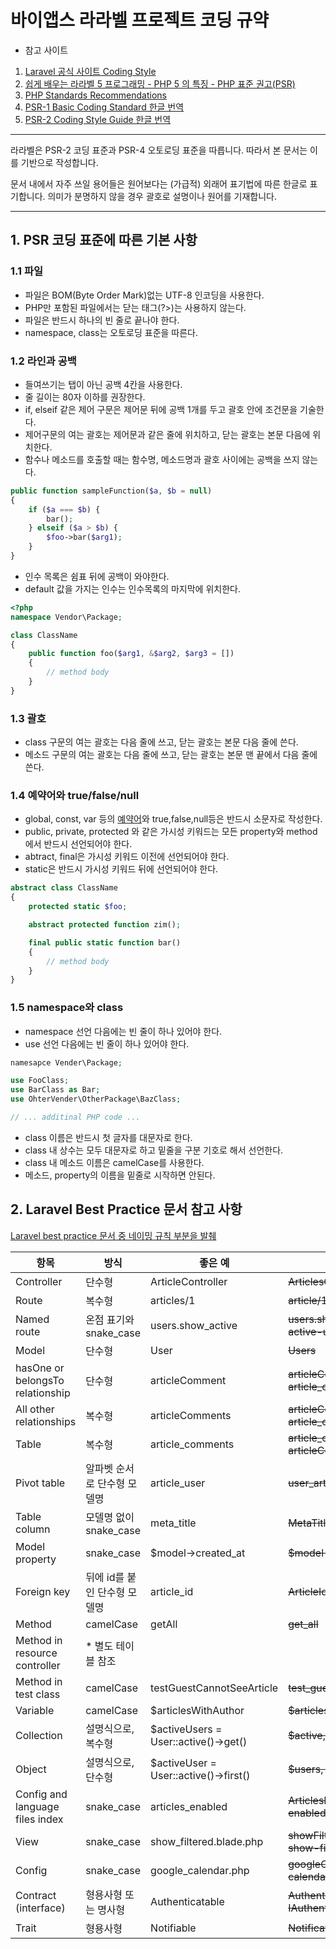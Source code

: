 
바이앱스 라라벨 프로젝트 코딩 규약
==================================

* 참고 사이트
1. [Laravel 공식 사이트 Coding Style](https://laravel.com/docs/5.8/contributions#coding-style)  
2. [쉽게 배우는 라라벨 5 프로그래밍 - PHP 5 의 특징 - PHP 표준 권고(PSR)](https://www.lesstif.com/pages/viewpage.action?pageId=24445325)
3. [PHP Standards Recommendations](https://www.php-fig.org/psr/)
4. [PSR-1 Basic Coding Standard 한글 번역](https://ujuc.github.io/2018/11/17/psr-1:_basic_coding_standard/)
5. [PSR-2 Coding Style Guide 한글 번역](https://ujuc.github.io/2019/02/05/psr-2:_coding_style_guide/)

---

라라벨은 PSR-2 코딩 표준과 PSR-4 오토로딩 표준을 따릅니다. 따라서 본 문서는 이를 기반으로 작성합니다.

문서 내에서 자주 쓰일 용어들은 원어보다는 (가급적) 외래어 표기법에 따른 한글로 표기합니다. 
의미가 분명하지 않을 경우 괄호로 설명이나 원어를 기재합니다.

---

## 1. PSR 코딩 표준에 따른 기본 사항

### 1.1 파일 

- 파일은 BOM(Byte Order Mark)없는 UTF-8 인코딩을 사용한다.  
- PHP만 포함된 파일에서는 닫는 태그(?>)는 사용하지 않는다.  
- 파일은 반드시 하나의 빈 줄로 끝나야 한다.
- namespace, class는 오토로딩 표준을 따른다.  

### 1.2 라인과 공백

- 들여쓰기는 탭이 아닌 공백 4칸을 사용한다.
- 줄 길이는 80자 이하를 권장한다.
- if, elseif 같은 제어 구문은 제어문 뒤에 공백 1개를 두고 괄호 안에 조건문을 기술한다.
- 제어구문의 여는 괄호는 제어문과 같은 줄에 위치하고, 닫는 괄호는 본문 다음에 위치한다.
- 함수나 메소드를 호출할 때는 함수명, 메소드명과 괄호 사이에는 공백을 쓰지 않는다. 

```php
public function sampleFunction($a, $b = null)
{
    if ($a === $b) {
        bar();
    } elseif ($a > $b) {
        $foo->bar($arg1);
    }
}
```

- 인수 목록은 쉼표 뒤에 공백이 와야한다.
- default 값을 가지는 인수는 인수목록의 마지막에 위치한다.

```php
<?php
namespace Vendor\Package;

class ClassName
{
    public function foo($arg1, &$arg2, $arg3 = [])
    {
        // method body
    }
}
```

### 1.3 괄호

- class 구문의 여는 괄호는 다음 줄에 쓰고, 닫는 괄호는 본문 다음 줄에 쓴다.  
- 메소드 구문의 여는 괄호는 다음 줄에 쓰고, 닫는 괄호는 본문 맨 끝에서 다음 줄에 쓴다.  


### 1.4 예약어와 true/false/null

- global, const, var 등의 [예약어](http://php.net/manual/en/reserved.keywords.php)와 true,false,null등은 반드시 소문자로 작성한다.
- public, private, protected 와 같은 가시성 키워드는 모든 property와 method에서 반드시 선언되어야 한다.
- abtract, final은 가시성 키워드 이전에 선언되어야 한다. 
- static은 반드시 가시성 키워드 뒤에 선언되어야 한다.

```php
abstract class ClassName
{
    protected static $foo;

    abstract protected function zim();

    final public static function bar()
    {
        // method body
    }
}
```

### 1.5 namespace와 class

- namespace 선언 다음에는 빈 줄이 하나 있어야 한다.
- use 선언 다음에는 빈 줄이 하나 있어야 한다. 

```php
namesapce Vender\Package;

use FooClass;
use BarClass as Bar;
use OhterVender\OtherPackage\BazClass;

// ... additinal PHP code ...
```

- class 이름은 반드시 첫 글자를 대문자로 한다.  
- class 내 상수는 모두 대문자로 하고 밑줄을 구분 기호로 해서 선언한다.  
- class 내 메소드 이름은 camelCase를 사용한다. 
- 메소드, property의 이름을 밑줄로 시작하면 안된다.


## 2. Laravel Best Practice 문서 참고 사항  

[Laravel best practice 문서 중 네이밍 규칙 부분을 발췌](https://github.com/xotrs/laravel-best-practices#라라벨-네이밍-규칙을-따릅니다)

| 항목                             | 방식                         | 좋은 예                               | 나쁜 예                                                  |
|----------------------------------|------------------------------|---------------------------------------|----------------------------------------------------------|
| Controller                       | 단수형                       | ArticleController                     | ~~ArticlesController~~                                   |
| Route                            | 복수형                       | articles/1                            | ~~article/1~~                                            |
| Named route                      | 온점 표기와 snake_case       | users.show_active                     | ~~users.show-active, show-active-users~~                 |
| Model                            | 단수형                       | User                                  | ~~Users~~                                                |
| hasOne or belongsTo relationship | 단수형                       | articleComment                        | ~~articleComments~~   ~~article_comment~~                |
| All other relationships          | 복수형                       | articleComments                       | ~~articleComment~~   ~~article_comments~~                |
| Table                            | 복수형                       | article_comments                      | ~~article_comment~~   ~~articleComments~~                |
| Pivot table                      | 알파벳 순서로 단수형 모델명  | article_user                          | ~~user_article~~   ~~articles_users~~                    |
| Table column                     | 모델명 없이 snake_case       | meta_title                            | ~~MetaTitle~~   ~~article_meta_title~~                   |
| Model property                   | snake_case                   | $model->created_at                    | ~~$model->createdAt~~                                    |
| Foreign key                      | 뒤에 id를 붙인 단수형 모델명 | article_id                            | ~~ArticleId~~   ~~id_article~~   ~~articles_id~~         |
| Method                           | camelCase                    | getAll                                | ~~get_all~~                                              |
| Method in resource controller    | * 별도 테이블 참조           |                                       |                                                          |
| Method in test class             | camelCase                    | testGuestCannotSeeArticle             | ~~test_guest_cannot_see_article~~                        |
| Variable                         | camelCase                    | $articlesWithAuthor                   | ~~$articles_with_author~~                                |
| Collection                       | 설명식으로, 복수형           | $activeUsers = User::active()->get()  | ~~$active, $data~~                                       |
| Object                           | 설명식으로, 단수형           | $activeUser = User::active()->first() | ~~$users, $obj~~                                         |
| Config and language files index  | snake_case                   | articles_enabled                      | ~~ArticlesEnabled; articles-enabled~~                    |
| View                             | snake_case                   | show_filtered.blade.php               | ~~showFiltered.blade.php~~   ~~show-filtered.blade.php~~ |
| Config                           | snake_case                   | google_calendar.php                   | ~~googleCalendar.php~~   ~~google-calendar.php~~         |
| Contract (interface)             | 형용사형 또는 명사형         | Authenticatable                       | ~~AuthenticationInterface~~ ~~IAuthentication~~          |
| Trait                            | 형용사형                     | Notifiable                            | ~~NotificationTrait~~                                    |


